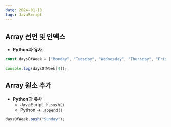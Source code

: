 ```yaml
---
date: 2024-01-13
tags: JavaScript
---
```


## Array 선언 및 인덱스

- **Python과 유사**
```js
const daysOfWeek = ["Monday", "Tuesday", "Wednesday", "Thursday", "Friday", "Saturday"];

console.log(daysOfWeek[4]);
```



## Array 원소 추가

- **Python과 유사**
	- JavaScript →`.push()`
	- Python → `.append()`
```js
daysOfWeek.push("Sunday");
```
